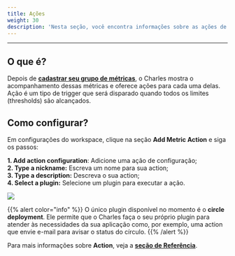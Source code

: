 ```yaml
---
title: Ações
weight: 30
description: 'Nesta seção, você encontra informações sobre as ações de métricas.'
---
```


---

## O que é? 

Depois de [**cadastrar seu grupo de métricas**](/pt/referência/métricas/grupo-de-métricas/), o Charles mostra o acompanhamento dessas métricas e oferece ações para cada uma delas. Ação é um tipo de trigger que será disparado quando todos os limites \(thresholds\) são alcançados.

## Como configurar? 

Em configurações do workspace, clique na seção **Add Metric Action** e siga os passos:

**1. Add action configuration**: Adicione uma ação de configuração;  
**2. Type a nickname:** Escreva um nome para sua action;  
**3. Type a description:** Descreva o sua action;  
**4. Select a plugin:** Selecione um plugin para executar a ação.

![](/shared/workspace_metricaction%20%282%29.gif)

{{% alert color="info" %}}
O único plugin disponível no momento é o **circle deployment**. Ele permite que o Charles faça o seu próprio plugin para atender às necessidades da sua aplicação como, por exemplo, uma action que envie e-mail para avisar o status do círculo.
{{% /alert %}}

Para mais informações sobre **Action**, veja a [**seção de Referência**](/pt/referência/métricas/ações/).
